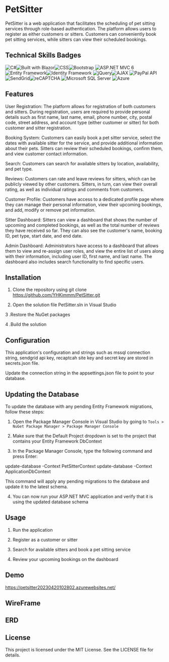 # PetSitter

PetSitter is a web application that facilitates the scheduling of pet sitting services through role-based authentication. The platform allows users to register as either customers or sitters. Customers can conveniently book pet sitting services, while sitters can view their scheduled bookings.

## Technical Skills Badges

![C#](https://img.shields.io/badge/Language-C%23-blue)![Built with Blazor](https://img.shields.io/badge/Built%20with-Blazor-blueviolet.svg)![CSS](https://img.shields.io/badge/Language-CSS-blueviolet)![Bootstrap](https://img.shields.io/badge/Framework-Bootstrap-563d7c)
![ASP.NET MVC 6](https://img.shields.io/badge/ASP.NET-MVC6-blue)![Entity Framework](https://img.shields.io/badge/Entity-Framework-green)![Identity Framework](https://img.shields.io/badge/Framework-Identity-5c2d91)
![jQuery](https://img.shields.io/badge/Library-jQuery-blue?logo=jquery&logoColor=white)![AJAX](https://img.shields.io/badge/Language-AJAX-4b4b4b)
![PayPal API](https://img.shields.io/badge/API-PayPal-003087)![SendGrid](https://img.shields.io/badge/Service-SendGrid-00a9e0)![reCAPTCHA](https://img.shields.io/badge/Security-reCAPTCHA-brightgreen)
![Microsoft SQL Server](https://img.shields.io/badge/Database-Microsoft%20SQL%20Server-blue?logo=microsoft-sql-server&logoColor=white)
![Azure](https://img.shields.io/badge/Microsoft_Azure-0089D6?style=for-the-badge&logo=microsoft-azure&logoColor=white)

## Features

User Registration: The platform allows for registration of both customers and sitters. During registration, users are required to provide personal details such as first name, last name, email, phone number, city, postal code, street address, and account type (either customer or sitter) for both customer and sitter registration.

Booking System: Customers can easily book a pet sitter service, select the dates with available sitter for the service, and provide additional information about their pets. Sitters can review their scheduled bookings, confirm them, and view customer contact information.

Search: Customers can search for available sitters by location, availability, and pet type.

Reviews: Customers can rate and leave reviews for sitters, which can be publicly viewed by other customers. Sitters, in turn, can view their overall rating, as well as individual ratings and comments from customers.

Customer Profile: Customers have access to a dedicated profile page where they can manage their personal information, view their upcoming bookings, and add, modify or remove pet information.

Sitter Dashboard: Sitters can view a dashboard that shows the number of upcoming and completed bookings, as well as the total number of reviews they have received so far. They can also see the customer's name, booking ID, pet type, start date, and end date.

Admin Dashboard: Administrators have access to a dashboard that allows them to view and re-assign user roles, and view the entire list of users along with their information, including user ID, first name, and last name. The dashboard also includes search functionality to find specific users.

## Installation

1. Clone the repository using git clone https://github.com/YHKimmm/PetSitter.git

2. Open the solution file PetSitter.sln in Visual Studio

3 .Restore the NuGet packages

4 .Build the solution

## Configuration

This application's configuration and strings such as mssql connection string, sendgrid api key, recaptcah site key and secret key are stored in secrets.json file.

Update the connection string in the appsettings.json file to point to your database.


## Updating the Database

To update the database with any pending Entity Framework migrations, follow these steps:

1. Open the Package Manager Console in Visual Studio by going to `Tools > NuGet Package Manager > Package Manager Console`

2. Make sure that the Default Project dropdown is set to the project that contains your Entity Framework DbContext

3. In the Package Manager Console, type the following command and press Enter:

update-database -Context PetSitterContext
update-database -Context ApplicationDbContext

This command will apply any pending migrations to the database and update it to the latest schema.

4. You can now run your ASP.NET MVC application and verify that it is using the updated database schema

## Usage

1. Run the application

2. Register as a customer or sitter

3. Search for available sitters and book a pet sitting service

4. Review your upcoming bookings on the dashboard

## Demo
https://petsitter20230420102802.azurewebsites.net/

## WireFrame

## ERD



## License

This project is licensed under the MIT License. See the LICENSE file for details.



